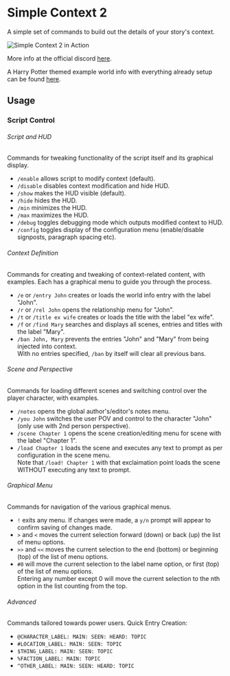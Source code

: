 # Simple Context 2
A simple set of commands to build out the details of your story's context. 

![Simple Context 2 in Action](https://cdn.discordapp.com/attachments/717764081058185316/828097660556148796/unknown.png?width=1610&height=846)

More info at the official discord [here](https://discord.com/channels/653773513857171475/717764081058185316/828113500827811890).

A Harry Potter themed example world info with everything already setup can be found [here](https://discord.com/channels/653773513857171475/717764081058185316/833599529554018364).


## Usage

### Script Control
###### Script and HUD
Commands for tweaking functionality of the script itself and its graphical display.
* `/enable` allows script to modify context (default).
* `/disable` disables context modification and hide HUD.
* `/show` makes the HUD visible (default).
* `/hide` hides the HUD.
* `/min` minimizes the HUD.
* `/max` maximizes the HUD.
* `/debug` toggles debugging mode which outputs modified context to HUD.
* `/config` toggles display of the configuration menu (enable/disable signposts, paragraph spacing etc).

###### Context Definition
Commands for creating and tweaking of context-related content, with examples.
Each has a graphical menu to guide you through the process.
* `/e` or `/entry John` creates or loads the world info entry with the label "John".
* `/r` or `/rel John` opens the relationship menu for "John".
* `/t` or `/title ex wife` creates or loads the title with the label "ex wife".
* `/f` or `/find Mary` searches and displays all scenes, entries and titles with the label "Mary".
* `/ban John, Mary` prevents the entries "John" and "Mary" from being injected into context.
<br />With no entries specified, `/ban` by itself will clear all previous bans.

###### Scene and Perspective
Commands for loading different scenes and switching control over the player character, with examples.
* `/notes` opens the global author's/editor's notes menu.
* `/you John` switches the user POV and control to the character "John" (only use with 2nd person perspective).
* `/scene Chapter 1` opens the scene creation/editing menu for scene with the label "Chapter 1".
* `/load Chapter 1` loads the scene and executes any text to prompt as per configuration in the scene menu.
<br />Note that `/load! Chapter 1` with that exclaimation point loads the scene WITHOUT executing any text to prompt.

###### Graphical Menu
Commands for navigation of the various graphical menus.
* `!` exits any menu. If changes were made, a `y/n` prompt will appear to confirm saving of changes made.
* `>` and `<` moves the current selection forward (down) or back (up) the list of menu options.
* `>>` and `<<` moves the current selection to the end (bottom) or beginning (top) of the list of menu options.
* `#0` will move the current selection to the label name option, or first (top) of the list of menu options.
<br />Entering any number except 0 will move the current selection to the nth option in the list counting from the top.

###### Advanced
Commands tailored towards power users.
Quick Entry Creation:
* `@CHARACTER_LABEL: MAIN: SEEN: HEARD: TOPIC` 
* `#LOCATION_LABEL: MAIN: SEEN: TOPIC` 
* `$THING_LABEL: MAIN: SEEN: TOPIC` 
* `%FACTION_LABEL: MAIN: TOPIC` 
* `^OTHER_LABEL: MAIN: SEEN: HEARD: TOPIC` 





